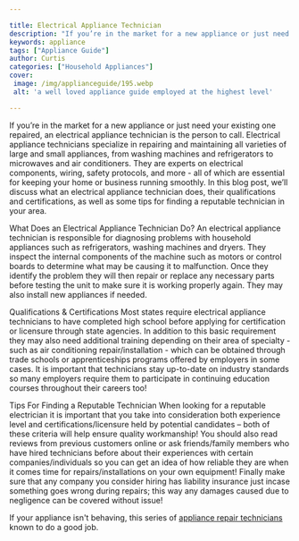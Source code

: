```yaml
---

title: Electrical Appliance Technician
description: "If you’re in the market for a new appliance or just need your existing one repaired, an electrical appliance technician is the per...take a moment to check it out "
keywords: appliance
tags: ["Appliance Guide"]
author: Curtis
categories: ["Household Appliances"]
cover: 
 image: /img/applianceguide/195.webp
 alt: 'a well loved appliance guide employed at the highest level'

---
```


If you’re in the market for a new appliance or just need your existing one repaired, an electrical appliance technician is the person to call. Electrical appliance technicians specialize in repairing and maintaining all varieties of large and small appliances, from washing machines and refrigerators to microwaves and air conditioners. They are experts on electrical components, wiring, safety protocols, and more - all of which are essential for keeping your home or business running smoothly. In this blog post, we’ll discuss what an electrical appliance technician does, their qualifications and certifications, as well as some tips for finding a reputable technician in your area. 

What Does an Electrical Appliance Technician Do? 
An electrical appliance technician is responsible for diagnosing problems with household appliances such as refrigerators, washing machines and dryers. They inspect the internal components of the machine such as motors or control boards to determine what may be causing it to malfunction. Once they identify the problem they will then repair or replace any necessary parts before testing the unit to make sure it is working properly again. They may also install new appliances if needed. 

Qualifications & Certifications 
Most states require electrical appliance technicians to have completed high school before applying for certification or licensure through state agencies. In addition to this basic requirement they may also need additional training depending on their area of specialty - such as air conditioning repair/installation - which can be obtained through trade schools or apprenticeships programs offered by employers in some cases. It is important that technicians stay up-to-date on industry standards so many employers require them to participate in continuing education courses throughout their careers too! 

Tips For Finding a Reputable Technician 
When looking for a reputable electrician it is important that you take into consideration both experience level and certifications/licensure held by potential candidates – both of these criteria will help ensure quality workmanship! You should also read reviews from previous customers online or ask friends/family members who have hired technicians before about their experiences with certain companies/individuals so you can get an idea of how reliable they are when it comes time for repairs/installations on your own equipment! Finally make sure that any company you consider hiring has liability insurance just incase something goes wrong during repairs; this way any damages caused due to negligence can be covered without issue!

If your appliance isn't behaving, this series of <a href="/pages/appliance-repair-technicians/">appliance repair technicians</a> known to do a good job.